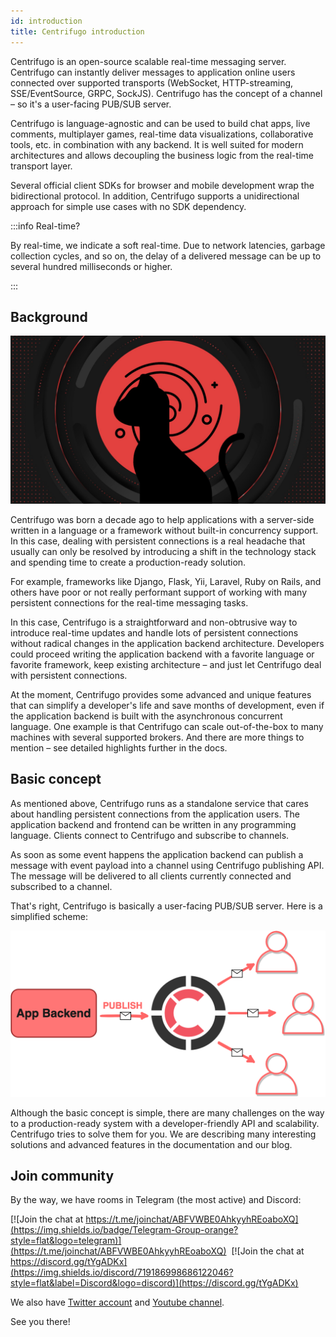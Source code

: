 ```yaml
---
id: introduction
title: Centrifugo introduction
---
```


Centrifugo is an open-source scalable real-time messaging server. Centrifugo can instantly deliver messages to application online users connected over supported transports (WebSocket, HTTP-streaming, SSE/EventSource, GRPC, SockJS). Centrifugo has the concept of a channel – so it's a user-facing PUB/SUB server.

Centrifugo is language-agnostic and can be used to build chat apps, live comments, multiplayer games, real-time data visualizations, collaborative tools, etc. in combination with any backend. It is well suited for modern architectures and allows decoupling the business logic from the real-time transport layer.

Several official client SDKs for browser and mobile development wrap the bidirectional protocol. In addition, Centrifugo supports a unidirectional approach for simple use cases with no SDK dependency.

:::info Real-time?

By real-time, we indicate a soft real-time. Due to network latencies, garbage collection cycles, and so on, the delay of a delivered message can be up to several hundred milliseconds or higher.

:::

## Background

![](/img/bg_cat.jpg)

Centrifugo was born a decade ago to help applications with a server-side written in a language or a framework without built-in concurrency support. In this case, dealing with persistent connections is a real headache that usually can only be resolved by introducing a shift in the technology stack and spending time to create a production-ready solution.

For example, frameworks like Django, Flask, Yii, Laravel, Ruby on Rails, and others have poor or not really performant support of working with many persistent connections for the real-time messaging tasks.

In this case, Centrifugo is a straightforward and non-obtrusive way to introduce real-time updates and handle lots of persistent connections without radical changes in the application backend architecture. Developers could proceed writing the application backend with a favorite language or favorite framework, keep existing architecture – and just let Centrifugo deal with persistent connections.

At the moment, Centrifugo provides some advanced and unique features that can simplify a developer's life and save months of development, even if the application backend is built with the asynchronous concurrent language. One example is that Centrifugo can scale out-of-the-box to many machines with several supported brokers. And there are more things to mention – see detailed highlights further in the docs.

## Basic concept

As mentioned above, Centrifugo runs as a standalone service that cares about handling persistent connections from the application users. The application backend and frontend can be written in any programming language. Clients connect to Centrifugo and subscribe to channels.

As soon as some event happens the application backend can publish a message with event payload into a channel using Centrifugo publishing API. The message will be delivered to all clients currently connected and subscribed to a channel.

That's right, Centrifugo is basically a user-facing PUB/SUB server. Here is a simplified scheme: 

![Centrifugo scheme](/img/scheme_sketch.png)

Although the basic concept is simple, there are many challenges on the way to a production-ready system with a developer-friendly API and scalability. Centrifugo tries to solve them for you. We are describing many interesting solutions and advanced features in the documentation and our blog.

## Join community

By the way, we have rooms in Telegram (the most active) and Discord:

[![Join the chat at https://t.me/joinchat/ABFVWBE0AhkyyhREoaboXQ](https://img.shields.io/badge/Telegram-Group-orange?style=flat&logo=telegram)](https://t.me/joinchat/ABFVWBE0AhkyyhREoaboXQ) &nbsp;[![Join the chat at https://discord.gg/tYgADKx](https://img.shields.io/discord/719186998686122046?style=flat&label=Discord&logo=discord)](https://discord.gg/tYgADKx)

We also have [Twitter account](https://twitter.com/centrifugal_dev) and [Youtube channel](https://www.youtube.com/channel/UCdQmdbYM5pzqrrRFmt6KA1Q).

See you there!
